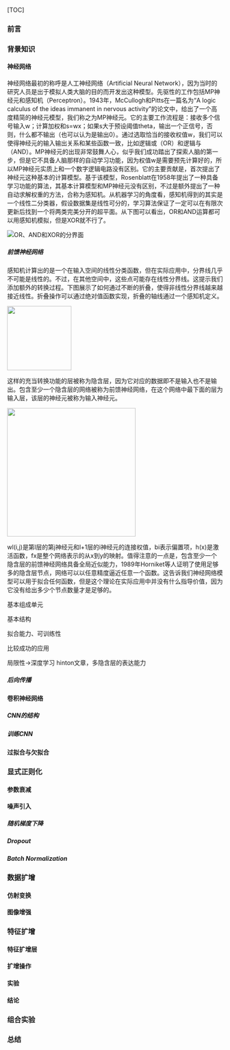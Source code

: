 [TOC]



### 前言

### 背景知识

#### 神经网络

神经网络最初的称呼是人工神经网络（Artificial Neural Network），因为当时的研究人员是出于模拟人类大脑的目的而开发出这种模型。先驱性的工作包括MP神经元和感知机（Perceptron）。1943年，McCullogh和Pitts在一篇名为“A logic calculus of the ideas immanent in nervous activity”的论文中，给出了一个高度精简的神经元模型，我们称之为MP神经元。它的主要工作流程是：接收多个信号输入w；计算加权和s=wx；如果s大于预设阈值theta，输出一个正信号，否则，什么都不输出（也可以认为是输出0）。通过选取恰当的接收权值w，我们可以使得神经元的输入输出关系和某些函数一致，比如逻辑或（OR）和逻辑与（AND）。MP神经元的出现非常鼓舞人心，似乎我们成功踏出了探索人脑的第一步，但是它不具备人脑那样的自动学习功能，因为权值w是需要预先计算好的，所以MP神经元实质上和一个数字逻辑电路没有区别。它的主要贡献是，首次提出了神经元这种基本的计算模型。基于该模型，Rosenblatt在1958年提出了一种具备学习功能的算法，其基本计算模型和MP神经元没有区别，不过是额外提出了一种自动求解权重的方法，合称为感知机。从机器学习的角度看，感知机得到的其实是一个线性二分类器，假设数据集是线性可分的，学习算法保证了一定可以在有限次更新后找到一个将两类完美分开的超平面。从下图可以看出，OR和AND运算都可以用感知机模拟，但是XOR就不行了。

![OR、AND和XOR的分界面](http://ecee.colorado.edu/~ecen4831/lectures/xor2.gif)

##### 前馈神经网络

感知机计算出的是一个在输入空间的线性分类函数，但在实际应用中，分界线几乎不可能是线性的。不过，在其他空间中，这些点可能存在线性分界线。这提示我们添加额外的转换过程。下图展示了如何通过不断的折叠，使得非线性分界线越来越接近线性。折叠操作可以通过绝对值函数实现，折叠的轴线通过一个感知机定义。

<img src="https://cdn-images-1.medium.com/max/1600/1*RRuaYJIdEH8E3bL9oySR7A.png" height="150px"/>

这样的充当转换功能的层被称为隐含层，因为它对应的数据即不是输入也不是输出。包含至少一个隐含层的网络被称为前馈神经网络，在这个网络中最下面的层为输入层，该层的神经元被称为输入神经元。



<img src="https://cdn-images-1.medium.com/max/1200/1*p9DcqNlVia4qBc8wcwD1Ow.png" height="300px"/>

wl(i,j)是第l层的第j神经元和l+1层的i神经元的连接权值，bi表示偏置项，h(x)是激活函数，fx是整个网络表示的从x到y的映射。值得注意的一点是，包含至少一个隐含层的前馈神经网络具备全局近似能力，1989年Horniket等人证明了使用足够多的隐含层节点，网络可以以任意精度逼近任意一个函数。这告诉我们神经网络模型可以用于拟合任何函数，但是这个理论在实际应用中并没有什么指导价值，因为它没有给出多少个节点数量才是足够的。

基本组成单元

基本结构

拟合能力、可训练性

比较成功的应用

局限性->深度学习 hinton文章，多隐含层的表达能力

##### 后向传播

#### 卷积神经网络

##### CNN的结构

##### 训练CNN

#### 过拟合与欠拟合

### 显式正则化

#### 参数衰减

#### 噪声引入

##### 随机梯度下降

##### Dropout

##### Batch Normalization

### 数据扩增

#### 仿射变换

#### 图像增强

### 特征扩增

#### 特征扩增层

#### 扩增操作

#### 实验

#### 结论

### 组合实验

### 总结



#### 



